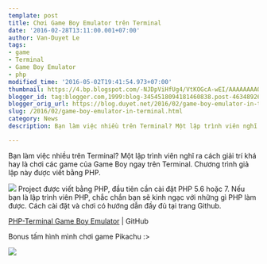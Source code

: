 ```yaml
---
template: post
title: Chơi Game Boy Emulator trên Terminal
date: '2016-02-28T13:11:00.001+07:00'
author: Van-Duyet Le
tags:
- game
- Terminal
- Game Boy Emulator
- php
modified_time: '2016-05-02T19:41:54.973+07:00'
thumbnail: https://4.bp.blogspot.com/-NJDpViHfUg4/VtKOGcA-wEI/AAAAAAAAQes/dI5hCCos2CA/s1600/yq3uxuyqhyfjdb9q460h.gif
blogger_id: tag:blogger.com,1999:blog-3454518094181460838.post-4634892629654174140
blogger_orig_url: https://blog.duyet.net/2016/02/game-boy-emulator-in-terminal.html
slug: /2016/02/game-boy-emulator-in-terminal.html
category: News
description: Bạn làm việc nhiều trên Terminal? Một lập trình viên nghĩ ra cách giải trí khá hay là chơi các game của Game Boy ngay trên Terminal. Chương trình giả lập này được viết bằng PHP.

---
```


Bạn làm việc nhiều trên Terminal? Một lập trình viên nghĩ ra cách giải trí khá hay là chơi các game của Game Boy ngay trên Terminal. Chương trình giả lập này được viết bằng PHP.

![](https://4.bp.blogspot.com/-NJDpViHfUg4/VtKOGcA-wEI/AAAAAAAAQes/dI5hCCos2CA/s1600/yq3uxuyqhyfjdb9q460h.gif)
Project được viết bằng PHP, đầu tiên cần cài đặt PHP 5.6 hoặc 7. Nếu bạn là lập trình viên PHP, chắc chắn bạn sẽ kinh ngạc với những gì PHP làm được. Cách cài đặt và chơi có hướng dẫn đầy đủ tại trang Github.

[PHP-Terminal Game Boy Emulator](https://github.com/gabrielrcouto/php-terminal-gameboy-emulator) | GitHub

Bonus tấm hình mình chơi game Pikachu :>

![](https://3.bp.blogspot.com/-CkqUYA7KthM/VtKO3j9db7I/AAAAAAAAQew/dc1O8_GP3tY/s1600/Screenshot%2Bfrom%2B2016-02-28%2B12-53-42.png)
